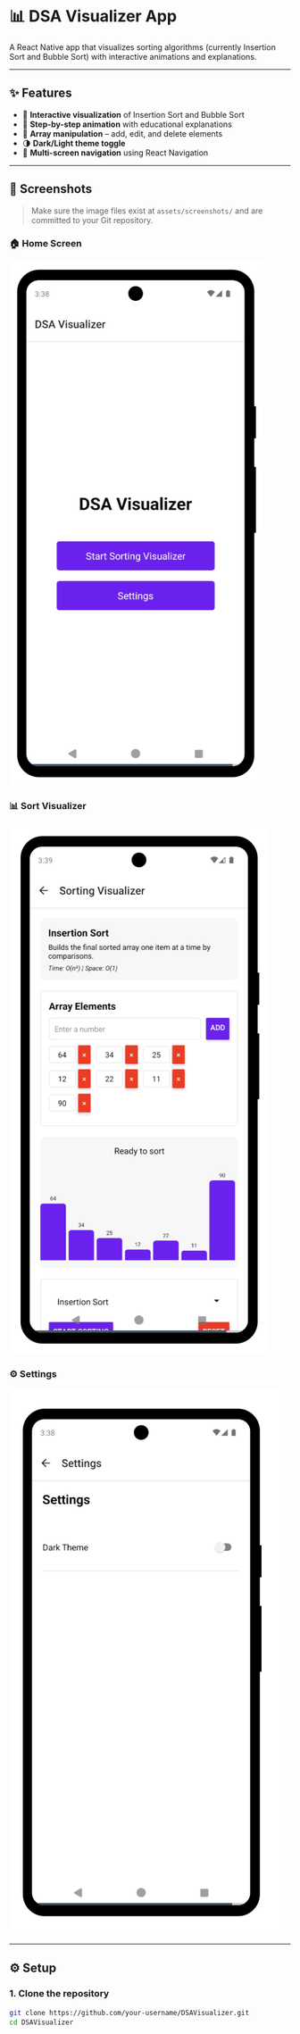 # 📊 DSA Visualizer App

A React Native app that visualizes sorting algorithms (currently Insertion Sort and Bubble Sort) with interactive animations and explanations.

---

## ✨ Features

- 🔄 **Interactive visualization** of Insertion Sort and Bubble Sort
- 🧠 **Step-by-step animation** with educational explanations
- 🧩 **Array manipulation** – add, edit, and delete elements
- 🌗 **Dark/Light theme toggle**
- 🧭 **Multi-screen navigation** using React Navigation

---

## 📸 Screenshots

> Make sure the image files exist at `assets/screenshots/` and are committed to your Git repository.

### 🏠 Home Screen
![Home Screen](assets/screenshots/home.png)

### 📊 Sort Visualizer
![Sort Visualizer](assets/screenshots/visualizer.png)

### ⚙️ Settings
![Settings](assets/screenshots/settings.png)

---

## ⚙️ Setup

### 1. Clone the repository

```bash
git clone https://github.com/your-username/DSAVisualizer.git
cd DSAVisualizer
